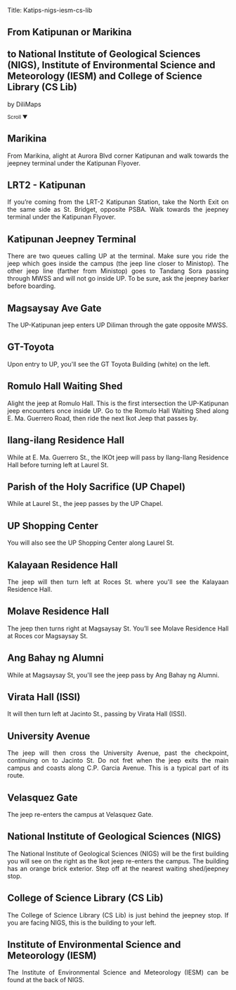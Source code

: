 Title: Katips-nigs-iesm-cs-lib

<section id='cover' class='cover active'>
<h1> From Katipunan or Marikina <br><br>to National Institute of Geological Sciences (NIGS), Institute of Environmental Science and Meteorology (IESM) and College of Science Library (CS Lib)</h1>
<p align='justify'>by DiliMaps </p>
<small class='scroll'>Scroll ▼</small>
</section>

<section id='marikina'>
<h2>Marikina</h2>
<p align='justify'>From Marikina, alight at Aurora Blvd corner Katipunan and walk towards the jeepney terminal under the Katipunan Flyover.
</p>
</section>

<section id='lrt2'>
<h2>LRT2 - Katipunan</h2>
<p align='justify'>If you’re coming from the LRT-2 Katipunan Station, take the North Exit on the same side as St. Bridget, opposite PSBA. Walk towards the jeepney terminal under the Katipunan Flyover.
</p>
</section>

<section id='katips'>
<h2>Katipunan Jeepney Terminal</h2>
<p align='justify'>There are two queues calling UP at the terminal. Make sure you ride the jeep which goes inside the campus (the jeep line closer to Ministop). The other jeep line (farther from Ministop) goes to Tandang Sora passing through MWSS and will not go inside UP. To be sure, ask the jeepney barker before boarding.
</p>
</section>


<section id='magsaysay-gate'>
<h2>Magsaysay Ave Gate</h2>
<p align='justify'>The UP-Katipunan jeep enters UP Diliman through the gate opposite MWSS.
</p>
</section>

<section id='gt-toyota'>
<h2>GT-Toyota</h2>
<p align='justify'>Upon entry to UP, you'll see the GT Toyota Building (white) on the left.
</p>
</section>

<section id='romulo-shed'>
<h2>Romulo Hall Waiting Shed</h2>
<p align='justify'>Alight the jeep at Romulo Hall. This is the first intersection the UP-Katipunan jeep encounters once inside UP. Go to the Romulo Hall Waiting Shed along E. Ma. Guerrero Road, then ride the next Ikot Jeep that passes by.
</p>
</section>

<section id='ilangilang'>
<h2>Ilang-ilang Residence Hall</h2>
<p align='justify'> While at E. Ma. Guerrero St., the IKOt jeep will pass by Ilang-Ilang Residence Hall before turning left at Laurel St.
</p>
</section>

<section id='chapel'>
<h2>Parish of the Holy Sacrifice (UP Chapel)</h2>
<p align='justify'>While at Laurel St., the jeep passes by the UP Chapel.
</p>
</section>

<section id='sc'>
<h2>UP Shopping Center</h2>
<p align='justify'> You will also see the UP Shopping Center along Laurel St.
</section>

<section id='kalay'>
<h2>Kalayaan Residence Hall</h2>
<p align='justify'> The jeep will then turn left at Roces St. where you'll see the Kalayaan Residence Hall.
</p>
</section>

<section id='molave'>
<h2>Molave Residence Hall</h2>
<p align='justify'> The jeep then turns right at Magsaysay St. You’ll see Molave Residence Hall at Roces cor Magsaysay St.
</p>
</section>

<section id='tba'>
<h2>Ang Bahay ng Alumni</h2>
<p align='justify'> While at Magsaysay St, you'll see the jeep pass by Ang Bahay ng Alumni.
</p>
</section>


<section id='issi'>
<h2>Virata Hall (ISSI)</h2>
<p align='justify'>
It will then turn left at Jacinto St., passing by Virata Hall (ISSI).
</p>
</section>

<section id='uave-jacinto'>
<h2>University Avenue</h2>
<p align='justify'>
The jeep will then cross the University Avenue, past the checkpoint, continuing on to Jacinto St. Do not fret when the jeep exits the main campus and coasts along C.P. Garcia Avenue. This is a typical part of its route.
</p>
</section>

<section id='velasquez-gate'>
<h2>Velasquez Gate</h2>
<p align='justify'>
The jeep re-enters the campus at Velasquez Gate.
</p>
</section>

<section id='nigs'>
<h2> National Institute of Geological Sciences (NIGS)</h2>
<p align='justify'>
The National Institute of Geological Sciences (NIGS) will be the first building you will see on the right as the Ikot jeep re-enters the campus. The building has an orange brick exterior. Step off at the nearest waiting shed/jeepney stop.
</br>
</p>
</section>

<section id='cs-lib'>
<h2>College of Science Library (CS Lib)</h2>
<p align='justify'>
The College of Science Library (CS Lib) is just behind the jeepney stop. If you are facing NIGS, this is the building to your left.
</br>
</p>
</section>

<section id='iesm'>
<h2> Institute of Environmental Science and Meteorology (IESM)</h2>
<p align='justify'>
The Institute of Environmental Science and Meteorology (IESM) can be found at the back of NIGS.
</br>
</p>
</section>

